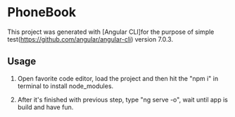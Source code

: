 # PhoneBook

This project was generated with [Angular CLI]for the purpose of simple test(https://github.com/angular/angular-cli) version 7.0.3.

## Usage

1. Open favorite code editor, load the project and then hit the "npm i" in terminal to install node_modules.

2. After it's finished with previous step, type "ng serve -o", wait until app is build and have fun.